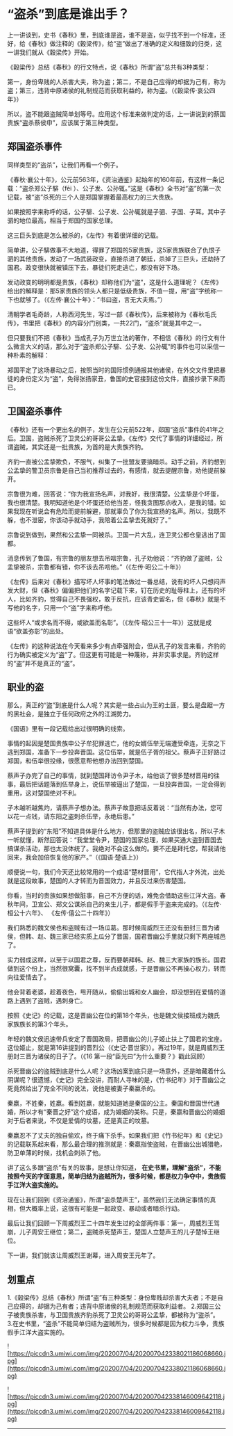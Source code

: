 # “盗杀”到底是谁出手？

上一讲谈到，史书《春秋》里，到底谁是盗，谁不是盗，似乎找不到一个标准，还好，给《春秋》做注释的《穀梁传》，给“盗”做出了准确的定义和细致的归类，这一讲我们就从《穀梁传》开始。

《穀梁传》总结《春秋》的行文特点，说《春秋》所谓“盗”总共有3种类型：

第一，身份卑贱的人杀害大夫，称为盗；第二，不是自己应得的却据为己有，称为盗；第三，违背中原诸侯的礼制规范而获取利益的，称为盗。（《穀梁传·哀公四年》）

所以，盗不能跟盗贼简单划等号。应用这个标准来做判定的话，上一讲说到的蔡国贵族“盗杀蔡侯申”，应该属于第三种类型。

## 郑国盗杀事件

同样类型的“盗杀”，让我们再看一个例子。

《春秋·襄公十年》，公元前563年，《资治通鉴》起始年的160年前，有这样一条记载：“盗杀郑公子騑（fēi ）、公子发、公孙辄。”这是《春秋》全书对“盗”的第一次记载，被“盗”杀死的三个人是郑国掌握着最高权力的三大贵族。 

如果按照字来称呼的话，公子騑、公子发、公孙辄就是子驷、子国、子耳。其中子驷的地位最高，相当于郑国的国家总理。

这三巨头到底是怎么被杀的，《左传》有着很详细的记载。

简单讲，公子騑做事不大地道，得罪了郑国的5家贵族，这5家贵族联合了仇恨子驷的其他贵族，发动了一场武装政变，直接杀进了朝廷，杀掉了三巨头，还劫持了国君。政变很快就被镇压下去，暴徒们死走逃亡，都没有好下场。

发动政变的明明都是贵族，《春秋》却称他们为“盗”，这是什么道理呢？《左传》给出的解释是：那5家贵族的领头人都只是低级贵族，不值一提，用“盗”字统称一下也就够了。（《左传·襄公十年》：“书曰盗，言无大夫焉。”）

清朝学者毛奇龄，人称西河先生，写过一部《春秋传》，后来被称为《春秋毛氏传》，书里把《春秋》的内容分门别类，一共22门，“盗杀”就是其中之一。

但只要我们不把《春秋》当成孔子为万世立法的著作，不相信《春秋》的行文有什么微言大义的话，那么对于“盗杀郑公子騑、公子发、公孙辄”的事件也可以采信一种朴素的解释：

郑国平定了这场暴动之后，按照当时的国际惯例通报其他诸侯，在外交文件里把暴徒的身份定义为“盗”，免得张扬家丑，鲁国的史官接到这份文件，直接抄录下来而已。

## 卫国盗杀事件

《春秋》还有一个更出名的例子，发生在公元前522年，郑国“盗杀”事件的41年之后。卫国，盗贼杀死了卫灵公的哥哥公孟挚。《左传》交代了事情的详细经过，所谓盗贼，其实还是一批贵族，为首的是大贵族齐豹。

齐豹一直被公孟挚欺负，不服气，纠集了一批盟友要搞暗杀。动手之前，齐豹想到公孟挚的警卫员宗鲁是自己当初推荐过去的，有感情，就去提醒宗鲁，劝他提前躲开。

宗鲁很为难，回答说：“你为我宣扬名声，对我好，我很清楚。公孟挚是个坏蛋，我也很清楚。我明知道他是个坏蛋还给他当差，怪我贪图那点收入，是我的错。如果我现在听说会有危险而提前躲避，那就辜负了你为我宣扬的名声。所以，我既不躲，也不泄密，你该动手就动手，我陪着公孟挚去死就好了。”

宗鲁说到做到，果然和公孟挚一同被杀。卫国一片大乱，连卫灵公都仓皇逃出了国都。

消息传到了鲁国，有宗鲁的朋友想去吊唁宗鲁，孔子劝他说：“齐豹做了盗贼，公孟挚被杀，宗鲁都有错，你不该去吊唁他。”（《左传·昭公二十年》）

《左传》后来对《春秋》描写坏人坏事的笔法做过一番总结，说有的坏人只想闷声发大财，但《春秋》偏偏把他们的名字记载下来，钉在历史的耻辱柱上，还有的坏人，比如齐豹，觉得自己不畏强权，敢于反抗，应该青史留名，但《春秋》就是不写他的名字，只用一个“盗”字来称呼他。

这些坏人“或求名而不得，或欲盖而名彰”。（《左传·昭公三十一年》）这就是成语“欲盖弥彰”的出处。

《左传》的这种说法在今天看来多少有点牵强附会，但从孔子的发言来看，齐豹的行为确实被定义为“盗”了。但这更有可能是一种蔑称，并非实事求是。齐豹这样的“盗”并不是真正的“盗”。

## 职业的盗

那么，真正的“盗”到底是什么人呢？其实是一些占山为王的土匪，要么是盘踞一方的黑社会，是独立于任何政府之外的江湖势力。

《国语》里有一段记载给出过很明确的线索。

事情的起因是楚国贵族申公子牟犯罪逃亡，他的女婿伍举无端遭受牵连，无奈之下逃到郑国，准备下一步投奔晋国。这位伍举，就是伍子胥的祖父。蔡声子正好路过郑国，和伍举很投缘，很愿意帮他想办法回到楚国。

蔡声子办完了自己的事情，就到楚国拜访令尹子木，给他谈了很多楚材晋用的往事，最后把话题落到伍举身上，说伍举被逼出了楚国，一旦投奔晋国，一定会得到重用，这对楚国绝对不利。

子木越听越焦灼，请蔡声子想办法。蔡声子故意把话反着说：“当然有办法，您可以花一点钱，请东阳之盗刺杀伍举，永绝后患。”

蔡声子提到的“东阳”不知道具体是什么地方，但那里的盗贼应该很出名，所以子木一听就懂，断然回答说：“我堂堂令尹，楚国的国家总理，如果买通大盗到晋国去搞谋杀活动，那也太没体统了。我绝对不会这么做的。要不还是拜托您，帮我请他回来，我会加倍恢复他的家产。”（《国语·楚语上》）

顺便说一句，我们今天还比较常用的一个成语“楚材晋用”，它代指人才外流，出处就是这段故事，楚国的人才转而为晋国效力，并且反过来伤害楚国。

你看，当时的贵族如果想做脏事，自己不方便的话，难免会借助这些江洋大盗。春秋年间，卫宣公、郑文公谋杀自己的亲生儿子，都是假手于盗来完成的。（《左传·桓公十六年》、 《左传·僖公二十四年》）

我们熟悉的魏文侯也和盗贼有过一场瓜葛。那时候周威烈王还没有册封三晋为诸侯，但韩、赵、魏三家已经实质上瓜分了晋国，国君晋幽公手里就只剩下两座城邑了。

实力弱成这样，以至于以国君之尊，反而要朝拜韩、赵、魏三大家族的族长。国君做到这个份上，当然很窝囊，找不到半点成就感，于是晋幽公不再操心权力，转而向往爱情去了。

他会背着老婆，趁着夜色，甩开随从，偷偷出城和女人幽会，却没想到在爱情的道路上遇到了盗贼，遇刺身亡。

按照《史记》的记载，这是晋幽公在位的第18个年头，也是魏文侯接班成为魏氏家族族长的第3个年头。

年轻的魏文侯迅速带兵安定了晋国政局，把晋幽公的儿子姬止扶上了国君的宝座。这位姬止，就是第16讲提到的晋烈公（《史记·晋世家》）。再过19年，就是周威烈王册封三晋为诸侯的日子了。（《16 第一段“臣光曰”为什么重要？》戳此回顾）

杀死晋幽公的盗贼到底是什么人呢？这场凶案到底只是一场意外，还是暗藏着什么阴谋呢？很遗憾，《史记》完全没讲，而耐人寻味的是，《竹书纪年》对于晋幽公之死竟然给出了完全不同的说法，说他是被妻子秦嬴杀的。

秦嬴，不姓秦，姓嬴。看到姓嬴，就能知道她是秦国的公主。秦国和晋国世代通婚，所以才有“秦晋之好”这个成语，成为婚姻的美称。只是，秦嬴和晋幽公的婚姻对于后者来说，不仅是爱情的坟墓，还是真正的坟墓。

秦嬴忍不了丈夫的独自偷欢，终于痛下杀手。如果我们把《竹书纪年》和《史记》的记载联系起来看，那么最合理的推测就是：秦嬴指使盗贼，在晋幽公出城猎艳，防卫单薄的时候，找机会刺杀了他。

讲了这么多跟“盗杀”有关的故事，是想让你知道， **在史书里，理解“盗杀”，不能按照今天的字面意思，简单归结为盗贼所为，很多时候，都是权力争夺中，贵族假手江洋大盗实施的。**

现在让我们回到《资治通鉴》，所谓“盗杀楚声王”，虽然我们无法确定事情的真相，但大概率上说，这很有可能是一起政变、暴动或者暗杀行动。

最后让我们回顾一下周威烈王二十四年发生过的全部两件事：第一，周威烈王驾崩，儿子周安王继位；第二，盗贼杀死楚声王，楚国人立楚声王的儿子楚悼王继位。

下一讲，我们就该让周威烈王谢幕，进入周安王元年了。

## 划重点

1.《榖梁传》总结《春秋》所谓“盗”有三种类型：身份卑贱却杀害大夫者；不是自己应得的，却据为己有者；违背中原诸侯的礼制规范而获取利益者。
2.郑国三公子被贵族杀害，与卫国贵族齐豹杀死了卫灵公的哥哥公孟挚，都被称为“盗杀”。
3.在史书里，“盗杀”不能简单归结为盗贼所为，很多时候都是因为权力斗争，贵族假手江洋大盗实施的。

![https://piccdn3.umiwi.com/img/202007/04/202007042338021186068660.jpg](https://piccdn3.umiwi.com/img/202007/04/202007042338021186068660.jpg)

![https://piccdn3.umiwi.com/img/202007/04/202007042338146009642118.jpg](https://piccdn3.umiwi.com/img/202007/04/202007042338146009642118.jpg)

---
